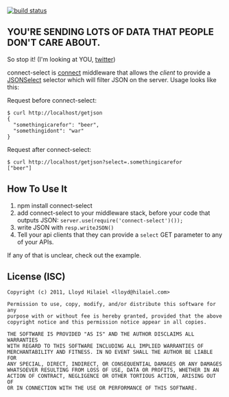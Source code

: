 [![build status](https://secure.travis-ci.org/lloyd/connect-select.png)](http://travis-ci.org/lloyd/connect-select)
## YOU'RE SENDING LOTS OF DATA THAT PEOPLE DON'T CARE ABOUT.

So stop it!  (I'm looking at YOU, [twitter](http://dev.twitter.com/doc/get/statuses/public_timeline))

connect-select is [connect](https://github.com/senchalabs/connect)
middleware that allows the *client* to provide a
[JSONSelect](http://jsonselect.org) selector which will filter JSON on
the server.  Usage looks like this:

Request before connect-select:

    $ curl http://localhost/getjson
    {
      "somethingicarefor": "beer",
      "somethingidont": "war"
    }

Request after connect-select:

    $ curl http://localhost/getjson?select=.somethingicarefor
    ["beer"]

## How To Use It

1. npm install connect-select
2. add connect-select to your middleware stack, before your code that
   outputs JSON: `server.use(require('connect-select')());`
3. write JSON with `resp.writeJSON()`
4. Tell your api clients that they can provide a `select` GET parameter to any of your APIs.

If any of that is unclear, check out the example.

## License (ISC)

    Copyright (c) 2011, Lloyd Hilaiel <lloyd@hilaiel.com>
    
    Permission to use, copy, modify, and/or distribute this software for any
    purpose with or without fee is hereby granted, provided that the above
    copyright notice and this permission notice appear in all copies.
    
    THE SOFTWARE IS PROVIDED "AS IS" AND THE AUTHOR DISCLAIMS ALL WARRANTIES
    WITH REGARD TO THIS SOFTWARE INCLUDING ALL IMPLIED WARRANTIES OF
    MERCHANTABILITY AND FITNESS. IN NO EVENT SHALL THE AUTHOR BE LIABLE FOR
    ANY SPECIAL, DIRECT, INDIRECT, OR CONSEQUENTIAL DAMAGES OR ANY DAMAGES
    WHATSOEVER RESULTING FROM LOSS OF USE, DATA OR PROFITS, WHETHER IN AN
    ACTION OF CONTRACT, NEGLIGENCE OR OTHER TORTIOUS ACTION, ARISING OUT OF
    OR IN CONNECTION WITH THE USE OR PERFORMANCE OF THIS SOFTWARE.
